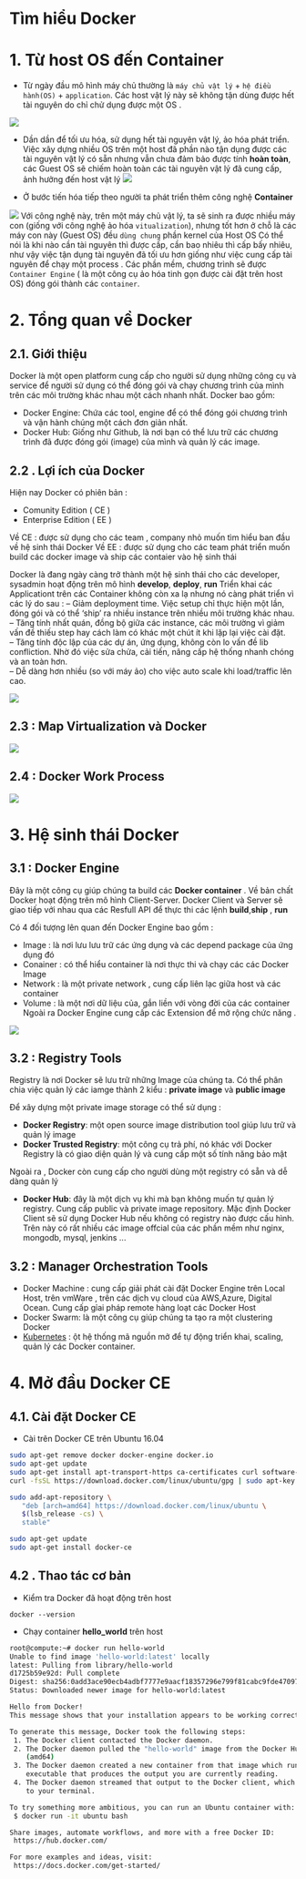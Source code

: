 
# Tìm hiểu Docker

# 1. Từ host OS đến Container

- Từ ngày đầu mô hình máy chủ thường là `máy chủ vật lý` + `hệ điều hành(OS)` + `application`. Các host vật lý này sẽ không tận dùng được hết tài nguyên do chỉ chử dụng được một OS .

![](https://viblo.asia/uploads/19a271ca-f444-4bd5-b04a-f1b9c5ce10fd.png)

- Dần dần để tối ưu hóa, sử dụng hết tài nguyên vật lý, ảo hóa phát triển. Việc xây dựng nhiều OS trên một host đã phần nào tận dụng được các tài nguyên vật lý có sẵn nhưng vẫn chưa đảm bảo được tính **hoàn toàn**, các Guest OS sẽ chiếm hoàn toàn các tài nguyên vật lý đã cung cấp, ảnh hưởng đến host vật lý 
![](https://viblo.asia/uploads/f83e4a3a-bc95-4a4d-af37-dbaa9e03d28f.png)

- Ở bước tiến hóa tiếp theo người ta phát triển thêm công nghệ **Container**

![](https://viblo.asia/uploads/5fdfbb3b-de87-4b24-a65c-3cf8753bfa15.png)
Với công nghệ này, trên một máy chủ vật lý, ta sẽ sinh ra được nhiều máy con (giống với công nghệ ảo hóa  `vitualization`), nhưng tốt hơn ở chỗ là các máy con này (Guest OS) đều  `dùng chung`  phần kernel của Host OS
Có thể nói là khi nào cần tài nguyên thì được cấp, cần bao nhiêu thì cấp bấy nhiêu, như vậy việc tận dụng tài nguyên đã tối ưu hơn giống như việc cung cấp tài nguyên để chạy một process .
Các phần mềm, chương trình sẽ được `Container Engine` ( là một công cụ ảo hóa tinh gọn được cài đặt trên host OS) đóng gói thành các `container`.




# 2. Tổng quan về Docker 

## 2.1. Giới thiệu
Docker là một open platform cung cấp cho người sử dụng những công cụ và service để người sử dụng có thể đóng gói và chạy chương trình của mình trên các môi trường khác nhau một cách nhanh nhất. Docker bao gồm:

-   Docker Engine: Chứa các tool, engine để có thể đóng gói chương trình và vận hành chúng một cách đơn giản nhất.
-   Docker Hub: Giống như Github, là nơi bạn có thể lưu trữ các chương trình đã được đóng gói (image) của mình và quản lý các image.


## 2.2 . Lợi ích của Docker

Hiện nay Docker có phiên bản :
- Comunity Edition ( CE )
- Enterprise Edition ( EE )

Về CE : được sử dụng cho các team , company nhỏ muốn tìm hiểu ban đầu về hệ sinh thái Docker
Về EE : được sử dụng cho các team phát triển muốn build các docker image và ship các contaier vào hệ sinh thái

Docker là đang ngày càng trở thành một hệ sinh thái cho các developer, sysadmin hoạt động trên mô hình  **develop**, **deploy**, **run** 
Triển khai các Applicationt trên các Container không còn xa lạ nhưng nó càng phát triển vì các lý do sau :
– Giảm deployment time. Việc setup chỉ thực hiện một lần, đóng gói và có thể ‘ship’ ra nhiều instance trên nhiều môi trường khác nhau.  
– Tăng tính nhất quán, đồng bộ giữa các instance, các môi trường vì giảm vấn đề thiếu step hay cách làm có khác một chút ít khi lặp lại việc cài đặt.  
– Tăng tính độc lập của các dự án, ứng dụng, không còn lo vấn đề lib confliction. Nhờ đó việc sửa chửa, cải tiến, nâng cấp hệ thống nhanh chóng và an toàn hơn.  
– Dễ dàng hơn nhiều (so với máy ảo) cho việc auto scale khi load/traffic lên cao.

![](https://codefresh.io/wp-content/uploads/2017/03/alexei-talk.png)

## 2.3 : Map Virtualization và Docker

![](https://images.viblo.asia/4c0e1b8f-b9b8-4e3a-b3e2-ce5b905c9e69.PNG)

## 2.4 : Docker Work Process

![](https://docs.docker.com/engine/images/architecture.svg)

# 3. Hệ sinh thái Docker

## 3.1 : Docker Engine
Đây là một công cụ giúp chúng ta build các **Docker  container** . Về bản chất Docker hoạt động trên mô hình Client-Server. Docker Client và Server sẽ giao tiếp với nhau qua các Resfull API để thực thi các lệnh **build**,**ship** , **run**

Có 4 đối tượng lên quan đến Docker Engine bao gồm :
- Image :  là nơi lưu lưu trữ các ứng dụng và các depend package của ứng dụng đó
- Conainer : có thể hiểu container là nơi thực thi và chạy các các Docker Image
- Network : là một private network , cung cấp liên lạc giữa host và các container 
- Volume : là một nơi dữ liệu của, gắn liền với vòng đời của các container
Ngoài ra Docker Engine cung cấp các Extension để mở rộng chức năng .


![](https://cdn-images-1.medium.com/max/1600/1*FZpFz0gM5vuADIPe_0jtJg.png)


## 3.2 : Registry Tools
Registry là nơi Docker sẽ lưu trữ những Image của chúng ta.
Có thể phân chia việc quản lý các iamge thành 2 kiểu : **private image** và **public image**

Để xây dựng một private image storage có thể sử dụng :
-  **Docker Registry**: một open source image distribution tool giúp lưu trữ và quản lý image
-   **Docker Trusted Registry**: một công cụ trả phí, nó khác với Docker Registry là có giao diện quản lý và cung cấp một số tính năng bảo mật 

Ngoài ra , Docker còn cung cấp cho người dùng một registry có sẵn và dễ dàng quản lý
-   **Docker Hub**: đây là một dịch vụ khi mà bạn không muốn tự quản lý registry. Cung cấp public và private image repository. Mặc định Docker Client sẽ sử dụng Docker Hub nếu không có registry nào được cấu hình. Trên này có rất nhiều các image offcial của các phần mềm như nginx, mongodb, mysql, jenkins ...

## 3.2 : Manager Orchestration Tools

- Docker Machine : cung cấp giải phát cài đặt Docker Engine trên Local Host, trên vmWare , trên các dịch vụ cloud của AWS,Azure, Digital Ocean. Cung cấp gỉai pháp remote hàng loạt các  Docker Host 
- Docker Swarm: là một công cụ giúp chúng ta tạo ra một clustering Docker
- [Kubernetes](http://kubernetes.io/) : ột hệ thống mã nguồn mở để tự động triển khai, scaling, quản lý các Docker  container.

# 4. Mở đầu Docker CE

## 4.1. Cài đặt Docker CE

- Cài trên Docker CE trên Ubuntu 16.04

```bash 
sudo apt-get remove docker docker-engine docker.io
sudo apt-get update
sudo apt-get install apt-transport-https ca-certificates curl software-properties-common
curl -fsSL https://download.docker.com/linux/ubuntu/gpg | sudo apt-key add -

sudo add-apt-repository \
   "deb [arch=amd64] https://download.docker.com/linux/ubuntu \
   $(lsb_release -cs) \
   stable"

sudo apt-get update
sudo apt-get install docker-ce
```

## 4.2 . Thao tác cơ bản

- Kiểm tra Docker đã hoạt động trên host
```
docker --version

```
- Chạy container **hello_world** trên host
```bash
root@compute:~# docker run hello-world
Unable to find image 'hello-world:latest' locally
latest: Pulling from library/hello-world
d1725b59e92d: Pull complete 
Digest: sha256:0add3ace90ecb4adbf7777e9aacf18357296e799f81cabc9fde470971e499788
Status: Downloaded newer image for hello-world:latest

Hello from Docker!
This message shows that your installation appears to be working correctly.

To generate this message, Docker took the following steps:
 1. The Docker client contacted the Docker daemon.
 2. The Docker daemon pulled the "hello-world" image from the Docker Hub.
    (amd64)
 3. The Docker daemon created a new container from that image which runs the
    executable that produces the output you are currently reading.
 4. The Docker daemon streamed that output to the Docker client, which sent it
    to your terminal.

To try something more ambitious, you can run an Ubuntu container with:
 $ docker run -it ubuntu bash

Share images, automate workflows, and more with a free Docker ID:
 https://hub.docker.com/

For more examples and ideas, visit:
 https://docs.docker.com/get-started/

```
